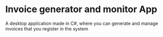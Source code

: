 # Invoice generator and monitor App

A desktop application made in C#, where you can generate and manage invoices that you register in the system
